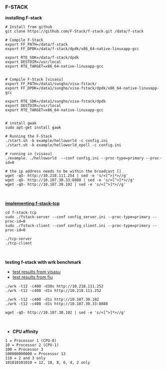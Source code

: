 ### F-STACK

**installing F-stack**
```
# Install from github
git clone https://github.com/F-Stack/f-stack.git /data/f-stack

# Compile F-Stack
export FF_PATH=/data/f-stack
export FF_DPDK=/data/f-stack/dpdk/x86_64-native-linuxapp-gcc

export RTE_SDK=/data/f-stack/dpdk
export DESTDIR=/usr/local
export RTE_TARGET=x86_64-native-linuxapp-gcc


# Compile F-Stack [visasu]
export FF_PATH=/data1/sungho/visa-fstack/
export FF_DPDK=/data1/sungho/visa-fstack/dpdk/x86_64-native-linuxapp-gcc

export RTE_SDK=/data1/sungho/visa-fstack/dpdk
export DESTDIR=/usr/local
export RTE_TARGET=x86_64-native-linuxapp-gcc


# install gwak
sudo apt-get install gawk

# Running the F-Stack
./start.sh -b example/helloworld -c config.ini
./start.sh -b example/helloworld_epoll -c config.ini

# running in [visasu]
./example. ./helloworld  --conf config.ini --proc-type=primary --proc-id=0

# the ip address needs to be within the broadcast []
wget -qO- http://10.218.111.254 | sed -e 's/<[^>]*>//g'
wget -qO- http://10.107.30.33:8888 | sed -e 's/<[^>]*>//g'
wget -qO- http://10.107.30.102 | sed -e 's/<[^>]*>//g'
```

<br>

**[implementing f-stack-tcp](f-stack-tcp)**
```
cd f-stack-tcp
sudo ./fstack-server --conf config_server.ini --proc-type=primary --proc-id=0
sudo ./fstack-client --conf config_client.ini --proc-type=primary --proc-id=0

./tcp-server
./tcp-client
```


<br>

**testing f-stack with wrk benchmark**
- [test results from visasu](results/visasu-result.md)
- [test results from fiu](results/fiu-result.md)

```
./wrk -t12 -c400 -d30s http://10.218.111.252
./wrk -t12 -c400 -d1s http://10.218.111.252

./wrk -t12 -c400 -d1s http://10.107.30.102
./wrk -t12 -c400 -d1s http://10.107.30.33:8888

wget -qO- http://10.107.30.102 | sed -e 's/<[^>]*>//g'
```


<br>


- **CPU affinity**
```
1 = Processor 1 (CPU-0)
10 = Processor 2 (CPU-1)
100 = Processor 3
100000000000 = Processor 12
110 = 2 and 3 only
101010101010 = 12, 10, 8, 6, 4, 2 only
```
